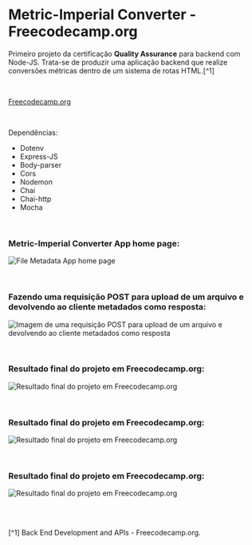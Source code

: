 # Metric-Imperial Converter - Freecodecamp.org


Primeiro projeto da certificação **Quality Assurance** para backend com Node-JS. Trata-se de produzir uma aplicação backend que realize conversões métricas dentro de um sistema de rotas HTML.[^1]

<br />

[Freecodecamp.org](https://www.freecodecamp.org/learn/back-end-development-and-apis/)



<br />


Dependências:

- Dotenv
- Express-JS
- Body-parser
- Cors
- Nodemon
- Chai
- Chai-http
- Mocha




<br />

### Metric-Imperial Converter App home page:          
![File Metadata App home page](/public/images/)



<br />

### Fazendo uma requisição POST para upload de um arquivo e devolvendo ao cliente metadados como resposta:          
![Imagem de uma requisição POST para upload de um arquivo e devolvendo ao cliente metadados como resposta](/public/images/)






<br />


### Resultado final do projeto em Freecodecamp.org:               
![Resultado final do projeto em Freecodecamp.org](/public/images/)




<br />


### Resultado final do projeto em Freecodecamp.org:               
![Resultado final do projeto em Freecodecamp.org](/public/images/)




<br />


### Resultado final do projeto em Freecodecamp.org:               
![Resultado final do projeto em Freecodecamp.org](/public/images/)




<br />
<br />

[^1] Back End Development and APIs - Freecodecamp.org.






